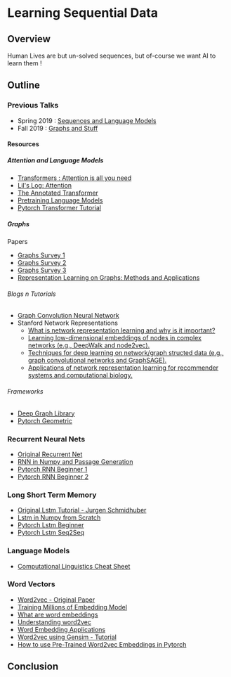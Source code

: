 # Learning Sequential Data 

## Overview 
Human Lives are but un-solved sequences, but of-course we want AI to learn them ! 

## Outline
### Previous Talks 
- Spring 2019 : [Sequences and Language Models](https://docs.google.com/presentation/d/1P9yYs8fx3b-Ps0WDhrCSzQvL071u4Gx6k-kFr2-fg8c/edit?usp=sharing)
- Fall 2019 : [Graphs and Stuff](https://docs.google.com/presentation/d/1wIqxtu28Pbeg1NjwxnCl1fkOQOnJVY7PSXhosy5ZJPY/edit?usp=sharing)

#### Resources

##### Attention and Language Models
- [Transformers : Attention is all you need](https://ai.googleblog.com/2017/08/transformer-novel-neural-network.html) 
- [Lil's Log: Attention ](https://lilianweng.github.io/lil-log/2018/06/24/attention-attention.html) 
- [The Annotated Transformer ](https://nlp.seas.harvard.edu/2018/04/03/attention.html)
- [Pretraining Language Models](https://s3-us-west-2.amazonaws.com/openai-assets/research-covers/language-unsupervised/language_understanding_paper.pdf)
- [Pytorch Transformer Tutorial](https://pytorch.org/tutorials/beginner/transformer_tutorial.html)

##### Graphs 
Papers
- [Graphs Survey 1](https://arxiv.org/pdf/1812.04202.pdf) 
- [Graphs Survey 2](https://arxiv.org/pdf/1901.00596.pdf) 
- [Graphs Survey 3](https://arxiv.org/pdf/1705.02801.pdf) 
- [Representation Learning on Graphs: Methods and Applications](https://www-cs.stanford.edu/people/jure/pubs/graphrepresentation-ieee17.pdf)

###### Blogs n Tutorials
- [Graph Convolution Neural Network](https://tkipf.github.io/graph-convolutional-networks/) 
- Stanford Network Representations 
	- [What is network representation learning and why is it important?](http://snap.stanford.edu/proj/embeddings-www/files/nrltutorial-part0-intro.pdf)
	- [Learning low-dimensional embeddings of nodes in complex networks (e.g., DeepWalk and node2vec).](http://snap.stanford.edu/proj/embeddings-www/files/nrltutorial-part1-embeddings.pdf)
	- [Techniques for deep learning on network/graph structed data (e.g., graph convolutional networks and GraphSAGE).](http://snap.stanford.edu/proj/embeddings-www/files/nrltutorial-part2-gnns.pdf)
	- [Applications of network representation learning for recommender systems and computational biology.](http://snap.stanford.edu/proj/embeddings-www/files/nrltutorial-part3-applications.pdf)

 
###### Frameworks 
- [Deep Graph Library](https://www.dgl.ai/) 
- [Pytorch Geometric](https://github.com/rusty1s/pytorch_geometric) 

### Recurrent Neural Nets 
- [Original Recurrent Net](https://web.stanford.edu/class/psych209a/ReadingsByDate/02_25/Williams%20Zipser95RecNets.pdf)
- [RNN in Numpy and Passage Generation](http://karpathy.github.io/2015/05/21/rnn-effectiveness/)
- [Pytorch RNN Beginner 1](https://pytorch.org/tutorials/intermediate/char_rnn_classification_tutorial.html)
- [Pytorch RNN Beginner 2](https://pytorch.org/tutorials/intermediate/char_rnn_generation_tutorial.html)

### Long Short Term Memory 
- [Original Lstm Tutorial - Jurgen Schmidhuber](http://people.idsia.ch/~juergen/lstm/)
- [Lstm in Numpy from Scratch](https://blog.varunajayasiri.com/numpy_lstm.html)
- [Pytorch Lstm Beginner](https://pytorch.org/tutorials/beginner/nlp/sequence_models_tutorial.html)
- [Pytorch Lstm Seq2Seq](https://pytorch.org/tutorials/intermediate/seq2seq_translation_tutorial.html)

### Language Models
- [Computational Linguistics Cheat Sheet](https://github.com/crazysal/computational-linguistics/tree/master/cheatSheatsProlog) 

### Word Vectors 
- [Word2vec - Original Paper](https://arxiv.org/pdf/1301.3781.pdf)
- [Training Millions of Embedding Model](https://papers.nips.cc/paper/5021-distributed-representations-of-words-and-phrases-and-their-compositionality.pdf) 
- [What are word embeddings](https://machinelearningmastery.com/what-are-word-embeddings/)
- [Understanding word2vec](https://www.analyticsvidhya.com/blog/2017/06/word-embeddings-count-word2veec/)
- [Word Embedding Applications](https://hackernoon.com/word-embeddings-in-nlp-and-its-applications-fab15eaf7430)
- [Word2vec using Gensim - Tutorial](https://www.guru99.com/word-embedding-word2vec.html)
- [How to use Pre-Trained Word2vec Embeddings in Pytorch](https://medium.com/@martinpella/how-to-use-pre-trained-word-embeddings-in-pytorch-71ca59249f76)

## Conclusion
